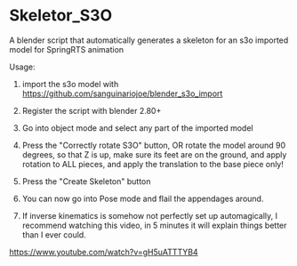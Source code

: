 # Skeletor_S3O
A blender script that automatically generates a skeleton for an s3o imported model for SpringRTS animation

Usage:
1. import the s3o model with https://github.com/sanguinariojoe/blender_s3o_import

2. Register the script with blender 2.80+ 

3. Go into object mode and select any part of the imported model

4. Press the "Correctly rotate S3O" button, OR rotate the model around 90 degrees, so that Z is up, make sure its feet are on the ground, and apply rotation to ALL pieces, and apply the translation to the base piece only!

5. Press the "Create Skeleton" button

6. You can now go into Pose mode and flail the appendages around. 

7. If inverse kinematics is somehow not perfectly set up automagically, I recommend watching this video, in 5 minutes it will explain things better than I ever could.

https://www.youtube.com/watch?v=gH5uATTTYB4




